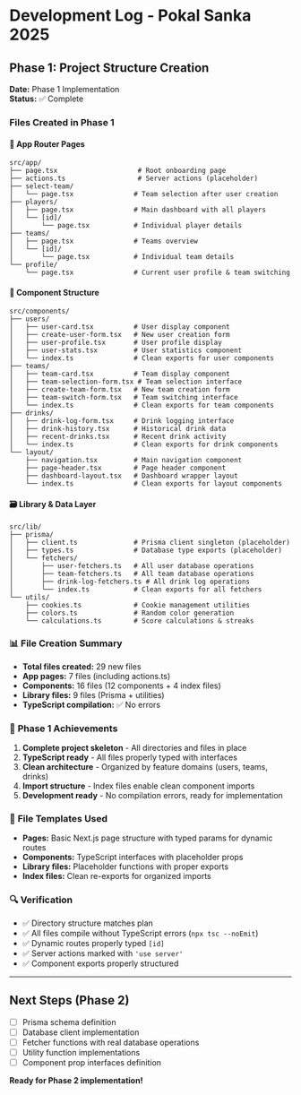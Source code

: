 # Development Log - Pokal Sanka 2025

## Phase 1: Project Structure Creation
**Date:** Phase 1 Implementation  
**Status:** ✅ Complete

### Files Created in Phase 1

#### 📄 **App Router Pages**
```
src/app/
├── page.tsx                    # Root onboarding page
├── actions.ts                  # Server actions (placeholder)
├── select-team/
│   └── page.tsx               # Team selection after user creation
├── players/
│   ├── page.tsx               # Main dashboard with all players
│   └── [id]/
│       └── page.tsx           # Individual player details
├── teams/
│   ├── page.tsx               # Teams overview
│   └── [id]/
│       └── page.tsx           # Individual team details
└── profile/
    └── page.tsx               # Current user profile & team switching
```

#### 🧩 **Component Structure**
```
src/components/
├── users/
│   ├── user-card.tsx          # User display component
│   ├── create-user-form.tsx   # New user creation form
│   ├── user-profile.tsx       # User profile display
│   ├── user-stats.tsx         # User statistics component
│   └── index.ts               # Clean exports for user components
├── teams/
│   ├── team-card.tsx          # Team display component
│   ├── team-selection-form.tsx # Team selection interface
│   ├── create-team-form.tsx   # New team creation form
│   ├── team-switch-form.tsx   # Team switching interface
│   └── index.ts               # Clean exports for team components
├── drinks/
│   ├── drink-log-form.tsx     # Drink logging interface
│   ├── drink-history.tsx      # Historical drink data
│   ├── recent-drinks.tsx      # Recent drink activity
│   └── index.ts               # Clean exports for drink components
└── layout/
    ├── navigation.tsx         # Main navigation component
    ├── page-header.tsx        # Page header component
    ├── dashboard-layout.tsx   # Dashboard wrapper layout
    └── index.ts               # Clean exports for layout components
```

#### 🗃️ **Library & Data Layer**
```
src/lib/
├── prisma/
│   ├── client.ts              # Prisma client singleton (placeholder)
│   ├── types.ts               # Database type exports (placeholder)
│   └── fetchers/
│       ├── user-fetchers.ts   # All user database operations
│       ├── team-fetchers.ts   # All team database operations
│       ├── drink-log-fetchers.ts # All drink log operations
│       └── index.ts           # Clean exports for all fetchers
└── utils/
    ├── cookies.ts             # Cookie management utilities
    ├── colors.ts              # Random color generation
    └── calculations.ts        # Score calculations & streaks
```

### 📊 **File Creation Summary**
- **Total files created:** 29 new files
- **App pages:** 7 files (including actions.ts)
- **Components:** 16 files (12 components + 4 index files)  
- **Library files:** 9 files (Prisma + utilities)
- **TypeScript compilation:** ✅ No errors

### 🎯 **Phase 1 Achievements**
1. **Complete project skeleton** - All directories and files in place
2. **TypeScript ready** - All files properly typed with interfaces
3. **Clean architecture** - Organized by feature domains (users, teams, drinks)
4. **Import structure** - Index files enable clean component imports
5. **Development ready** - No compilation errors, ready for implementation

### 📝 **File Templates Used**
- **Pages:** Basic Next.js page structure with typed params for dynamic routes
- **Components:** TypeScript interfaces with placeholder props
- **Library files:** Placeholder functions with proper exports
- **Index files:** Clean re-exports for organized imports

### 🔍 **Verification**
- ✅ Directory structure matches plan
- ✅ All files compile without TypeScript errors (`npx tsc --noEmit`)
- ✅ Dynamic routes properly typed `[id]`
- ✅ Server actions marked with `'use server'`
- ✅ Component exports properly structured

---

## Next Steps (Phase 2)
- [ ] Prisma schema definition
- [ ] Database client implementation  
- [ ] Fetcher functions with real database operations
- [ ] Utility function implementations
- [ ] Component prop interfaces definition

**Ready for Phase 2 implementation!**
